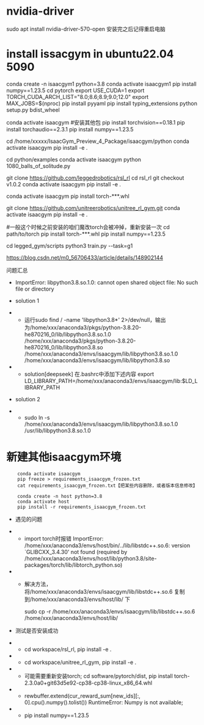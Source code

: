 # nvidia-driver
sudo apt install nvidia-driver-570-open
安装完之后记得重启电脑

# install issacgym in ubuntu22.04 5090
conda create -n isaacgym1 python=3.8
conda activate isaacgym1
pip install numpy==1.23.5
cd pytorch
export USE_CUDA=1
export TORCH_CUDA_ARCH_LIST="8.0;8.6;8.9;9.0;12.0"
export MAX_JOBS=$(nproc)
pip install pyyaml
pip install typing_extensions
python setup.py bdist_wheel

conda activate isaacgym
#安装其他包
pip install torchvision==0.18.1
pip install torchaudio==2.3.1
pip install numpy==1.23.5

cd /home/xxxxx/IsaacGym_Preview_4_Package/isaacgym/python
conda activate isaacgym
pip install -e .

cd python/examples
conda activate isaacgym
python 1080_balls_of_solitude.py

git clone https://github.com/leggedrobotics/rsl_rl
cd rsl_rl
git checkout v1.0.2
conda activate isaacgym
pip install -e .

conda activate isaacgym
pip install torch-***.whl

git clone https://github.com/unitreerobotics/unitree_rl_gym.git
conda activate isaacgym
pip install -e .

#一般这个时候之前安装的咱们魔改torch会被冲掉，重新安装一次
cd path/to/torch
pip install torch-***.whl
pip install numpy==1.23.5
 
cd legged_gym/scripts
python3  train.py --task=g1

https://blog.csdn.net/m0_56706433/article/details/148902144

问题汇总
- ImportError: libpython3.8.so.1.0: cannot open shared object file: No such file or directory 
- solution 1
- -  运行sudo find / -name 'libpython3.8*' 2>/dev/null，输出为/home/xxx/anaconda3/pkgs/python-3.8.20-he870216_0/lib/libpython3.8.so.1.0 
/home/xxx/anaconda3/pkgs/python-3.8.20-he870216_0/lib/libpython3.8.so
/home/xxx/anaconda3/envs/isaacgym/lib/libpython3.8.so.1.0
/home/xxx/anaconda3/envs/isaacgym/lib/libpython3.8.so
- - solution[deepseek]
在.bashrc中添加下述内容
export LD_LIBRARY_PATH=/home/xxx/anaconda3/envs/isaacgym/lib:$LD_LIBRARY_PATH

- solution 2
- - sudo ln -s /home/xxx/anaconda3/envs/isaacgym/lib/libpython3.8.so.1.0 /usr/lib/libpython3.8.so.1.0

# 新建其他isaacgym环境
```
    conda activate isaacgym
    pip freeze > requirements_isaacgym_frozen.txt
    cat requirements_isaacgym_frozen.txt【把某些内容删除，或者版本信息修改】

    conda create -n host python=3.8
    conda activate host
    pip install -r requirements_isaacgym_frozen.txt
```
- 遇见的问题
- - import torch时报错 ImportError: /home/xxx/anaconda3/envs/host/bin/../lib/libstdc++.so.6: version `GLIBCXX_3.4.30' not found (required by /home/xxx/anaconda3/envs/host/lib/python3.8/site-packages/torch/lib/libtorch_python.so)
- - 解决方法，将/home/xxx/anaconda3/envs/isaacgym/lib/libstdc++.so.6 复制到/home/xxx/anaconda3/envs/host/lib/ 下

    sudo cp -r /home/xxx/anaconda3/envs/isaacgym/lib/libstdc++.so.6 /home/xxx/anaconda3/envs/host/lib/

- 测试是否安装成功
- - cd workspace/rsl_rl, pip install -e .
- - cd workspace/unitree_rl_gym, pip install -e .
- - 可能需要重新安装torch; cd software/pytorch/dist, pip install torch-2.3.0a0+git63d5e92-cp38-cp38-linux_x86_64.whl
- - rewbuffer.extend(cur_reward_sum[new_ids][:, 0].cpu().numpy().tolist()) RuntimeError: Numpy is not available;
- - pip install numpy==1.23.5